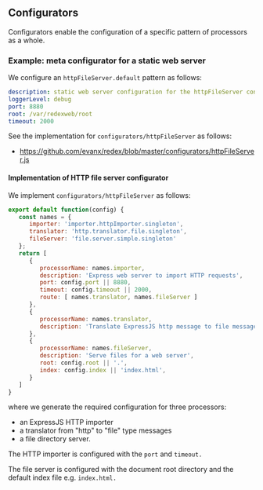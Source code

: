 
## Configurators

Configurators enable the configuration of a specific pattern of processors as a whole.


### Example: meta configurator for a static web server

We configure an `httpFileServer.default` pattern as follows:
```yaml
description: static web server configuration for the httpFileServer configurator
loggerLevel: debug
port: 8880
root: /var/redexweb/root
timeout: 2000
```
See the implementation for `configurators/httpFileServer` as follows:
- https://github.com/evanx/redex/blob/master/configurators/httpFileServer.js

#### Implementation of HTTP file server configurator

We implement `configurators/httpFileServer` as follows:
```javascript
export default function(config) {
   const names = {
      importer: 'importer.httpImporter.singleton',
      translator: 'http.translator.file.singleton',
      fileServer: 'file.server.simple.singleton'
   };
   return [
      {
         processorName: names.importer,
         description: 'Express web server to import HTTP requests',
         port: config.port || 8880,
         timeout: config.timeout || 2000,
         route: [ names.translator, names.fileServer ]
      },
      {
         processorName: names.translator,
         description: 'Translate ExpressJS http message to file message'
      },
      {
         processorName: names.fileServer,
         description: 'Serve files for a web server',
         root: config.root || '.',
         index: config.index || 'index.html',
      }
   ]
}
```
where we generate the required configuration for three processors:
- an ExpressJS HTTP importer
- a translator from "http" to "file" type messages
- a file directory server.

The HTTP importer is configured with the `port` and `timeout.`

The file server is configured with the document root directory and the default index file e.g. `index.html.`
